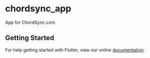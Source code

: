 # chordsync_app

App for ChordSync.com

## Getting Started

For help getting started with Flutter, view our online
[documentation](https://flutter.io/).
